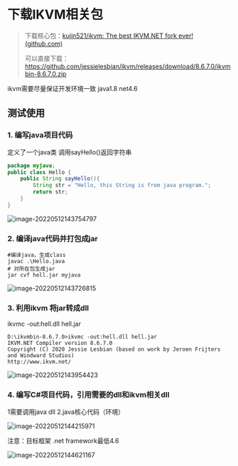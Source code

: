# 下载IKVM相关包

> 下载核心包：[kujin521/ikvm: The best IKVM.NET fork ever! (github.com)](https://github.com/kujin521/ikvm)
>
> 可以直接下载：https://github.com/jessielesbian/ikvm/releases/download/8.6.7.0/ikvmbin-8.6.7.0.zip

ikvm需要尽量保证开发环境一致 java1.8  net4.6

## 测试使用

### 1. 编写java项目代码

定义了一个java类 调用sayHello()返回字符串

```java
package myjava;
public class Hello {
    public String sayHello(){
        String str = "Hello, this String is from java program.";
        return str;
    }
}
```

![image-20220512143754797](C:\Users\user\AppData\Roaming\Typora\typora-user-images\image-20220512143754797.png)

### 2. 编译java代码并打包成jar

```
#编译java，生成class
javac .\Hello.java
# 对所在包生成jar
jar cvf hell.jar myjava
```

![image-20220512143726815](C:\Users\user\AppData\Roaming\Typora\typora-user-images\image-20220512143726815.png)

### 3. 利用ikvm 将jar转成dll

ikvmc -out:hell.dll hell.jar

```
D:\ikvmbin-8.6.7.0>ikvmc -out:hell.dll hell.jar
IKVM.NET Compiler version 8.6.7.0
Copyright (C) 2020 Jessie Lesbian (based on work by Jeroen Frijters and Windward Studios)
http://www.ikvm.net/
```

![image-20220512143954423](C:\Users\user\AppData\Roaming\Typora\typora-user-images\image-20220512143954423.png)

### 4. 编写C#项目代码，引用需要的dll和ikvm相关dll

1需要调用java dll          2.java核心代码（环境）

![image-20220512144215971](C:\Users\user\AppData\Roaming\Typora\typora-user-images\image-20220512144215971.png)

注意：目标框架 .net framework最低4.6

![image-20220512144621167](C:\Users\user\AppData\Roaming\Typora\typora-user-images\image-20220512144621167.png)